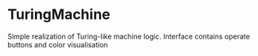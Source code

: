 # TuringMachine
Simple realization of Turing-like machine logic. Interface contains operate buttons and color visualisation
